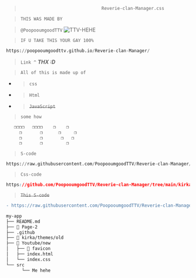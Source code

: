 > ```py
>                                Reverie-clan-Manager.css                                ⤬ -⠀❐⠀  

>`THIS WAS MADE BY`

>`@PoopooumgoodTTV` ![TTV-HEHE](https://github.com/user-attachments/assets/f86b1eea-153f-49e5-9c16-201407ee21f1)

>`IF U TAKE THIS YOUR GAY 100%`

```py
https://poopooumgoodttv.github.io/Reverie-clan-Manager/
```
>`Link ^`
>**_THX :D_**

>`All of this is made up of`

- >`css`

- >`Html`

- >~~`JavaScript`~~
>`some how`

```DOT BE TRYING TO LOOK AT THE CODE
   ❐❐❐❐   ❐❐❐❐    ❐    ❐
     ❐       ❐      ❐     ❐
     ❐       ❐       ❐   ❐
     ❐       ❐         ❐
```
>`S-code`
```py
https://raw.githubusercontent.com/PoopooumgoodTTV/Reverie-clan-Manager/main/index.html
```
>`Css-code`
```css
https://github.com/PoopooumgoodTTV/Reverie-clan-Manager/tree/main/kirka/themes/old
```
>~~`This S-code`~~
```diff
- https://raw.githubusercontent.com/PoopooumgoodTTV/Reverie-clan-Manager/main/README.md
```
```html
my-app
├── README.md
├── 📁 Page-2
├── .github
├── 📁 kirka/themes/old
├── 📁 Youtube/new
│   ├── 📁 favicon
│   ├── index.html
│   └── index.css
└── src
      └── Me hehe
```
